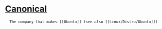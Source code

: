 # [Canonical](https://canonical.com/)
	- The company that makes [[Ubuntu]] (see also [[Linux/Distro/Ubuntu]])